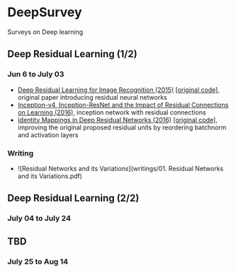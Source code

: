 # DeepSurvey
Surveys on Deep learning

## Deep Residual Learning (1/2)
### Jun 6 to July 03
* [Deep Residual Learning for Image Recognition (2015)](http://arxiv.org/abs/1512.03385) [[original code]](https://github.com/KaimingHe/deep-residual-networks), original paper introducing residual neural networks
* [Inception-v4, Inception-ResNet and the Impact of Residual Connections on Learning (2016)](http://arxiv.org/abs/1602.07261), inception network with residual connections
* [Identity Mappings in Deep Residual Networks (2016)](http://arxiv.org/abs/1603.05027) [[original code]](https://github.com/KaimingHe/resnet-1k-layers), improving the original proposed residual units by reordering batchnorm and activation layers

### Writing
* ![Residual Networks and its Variations](writings/01. Residual Networks and its Variations.pdf)


## Deep Residual Learning (2/2)
### July 04 to July 24

 
## TBD
### July 25 to Aug 14

